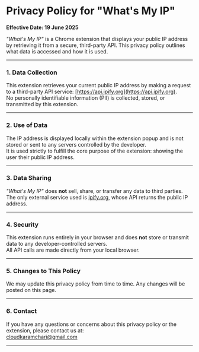 # Privacy Policy for "What's My IP"

**Effective Date: 19 June 2025**

_"What's My IP"_ is a Chrome extension that displays your public IP address by retrieving it from a secure, third-party API. This privacy policy outlines what data is accessed and how it is used.

---

### 1. Data Collection

This extension retrieves your current public IP address by making a request to a third-party API service: [https://api.ipify.org](https://api.ipify.org).  
No personally identifiable information (PII) is collected, stored, or transmitted by this extension.

---

### 2. Use of Data

The IP address is displayed locally within the extension popup and is not stored or sent to any servers controlled by the developer.  
It is used strictly to fulfill the core purpose of the extension: showing the user their public IP address.

---

### 3. Data Sharing

_"What's My IP"_ does **not** sell, share, or transfer any data to third parties.  
The only external service used is [ipify.org](https://www.ipify.org), whose API returns the public IP address.

---

### 4. Security

This extension runs entirely in your browser and does **not** store or transmit data to any developer-controlled servers.  
All API calls are made directly from your local browser.

---

### 5. Changes to This Policy

We may update this privacy policy from time to time. Any changes will be posted on this page.

---

### 6. Contact

If you have any questions or concerns about this privacy policy or the extension, please contact us at:  
cloudkaramchari@gmail.com

---

